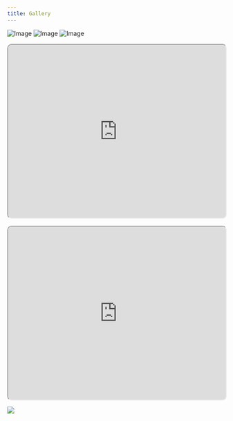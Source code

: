 ```yaml
---
title: Gallery
---
```


<style>
    iframe {
        border-radius: 10px;
        margin-top: 1rem;
    }
</style>

<img src="https://www.arweave.net/2Zj5H67FL_TyAlmDxURtcNtzWnuePkhitqJVlOAeMXQ" alt="Image"/>
<img src="https://www.arweave.net/xScTa9xfGg4aP9P_5g1cUI3tAO3363dx3Xp6yx44ZfQ" alt="Image"/>
<img src="https://www.arweave.net/zL9gjZlvV8am8hZ5MIFBn13XLdn1g4g8gUD5jXXmJLA" alt="Image"/>
<iframe src="https://www.arweave.net/ev6cMCzQOjK0_W6zLRuCTmzc2siCZFDNCPxY2maLIXg" style="width: 100%; height: 400px" allowfullscreen></iframe>
<iframe src="https://www.arweave.net/xScTa9xfGg4aP9P_5g1cUI3tAO3363dx3Xp6yx44ZfQ" style="width: 100%; height: 400px;" allowfullscreen></iframe>

![](https://substackcdn.com/image/fetch/w_1456,c_limit,f_auto,q_auto:good,fl_progressive:steep/https%3A%2F%2Fsubstack-post-media.s3.amazonaws.com%2Fpublic%2Fimages%2F23b0cb0c-928a-40a7-8a40-4831c1a80421_1080x1080.heic)
